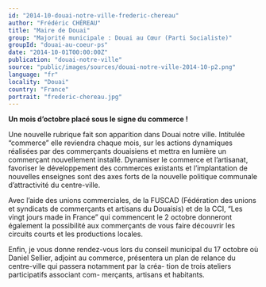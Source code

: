 ```yaml
---
id: "2014-10-douai-notre-ville-frederic-chereau"
author: "Frédéric CHÉREAU"
title: "Maire de Douai"
group: "Majorité municipale : Douai au Cœur (Parti Socialiste)"
groupId: "douai-au-coeur-ps"
date: "2014-10-01T00:00:00Z"
publication: "douai-notre-ville"
source: "public/images/sources/douai-notre-ville-2014-10-p2.png"
language: "fr"
locality: "Douai"
country: "France"
portrait: "frederic-chereau.jpg"
---
```


**Un mois d’octobre placé sous le signe du commerce !**

Une nouvelle rubrique fait son apparition dans Douai notre ville. Intitulée “commerce” elle reviendra chaque mois, sur les actions dynamiques réalisées par des commerçants douaisiens et mettra en lumière un commerçant nouvellement installé.
Dynamiser le commerce et l’artisanat, favoriser le développement des commerces existants et l’implantation de nouvelles enseignes sont des axes forts de la nouvelle politique communale d’attractivité du centre-ville.

Avec l’aide des unions commerciales, de la FUSCAD (Fédération des unions et syndicats de commerçants et artisans du Douaisis) et de la CCI, “Les vingt jours made in France” qui commencent le 2 octobre donneront également la possibilité aux commerçants de vous faire découvrir les circuits courts et les productions locales.

Enfin, je vous donne rendez-vous lors du conseil municipal du 17 octobre où Daniel Sellier, adjoint au commerce, présentera un plan de relance du centre-ville qui passera notamment par la créa-
tion de trois ateliers participatifs associant com-
merçants, artisans et habitants.

